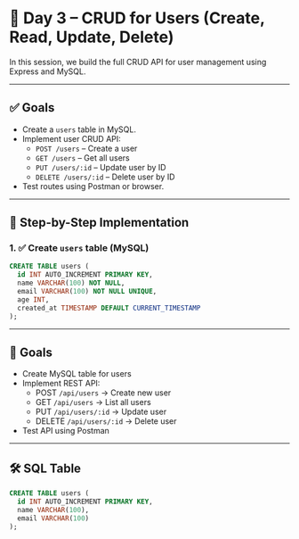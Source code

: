 # 📘 Day 3 – CRUD for Users (Create, Read, Update, Delete)

In this session, we build the full CRUD API for user management using Express and MySQL.

---

## ✅ Goals

- Create a `users` table in MySQL.
- Implement user CRUD API:
  - `POST /users` – Create a user
  - `GET /users` – Get all users
  - `PUT /users/:id` – Update user by ID
  - `DELETE /users/:id` – Delete user by ID
- Test routes using Postman or browser.

---

## 🧱 Step-by-Step Implementation

### 1. ✅ Create `users` table (MySQL)

```sql
CREATE TABLE users (
  id INT AUTO_INCREMENT PRIMARY KEY,
  name VARCHAR(100) NOT NULL,
  email VARCHAR(100) NOT NULL UNIQUE,
  age INT,
  created_at TIMESTAMP DEFAULT CURRENT_TIMESTAMP
);
```

---

## 🎯 Goals

- Create MySQL table for users
- Implement REST API:
  - POST `/api/users` → Create new user
  - GET `/api/users` → List all users
  - PUT `/api/users/:id` → Update user
  - DELETE `/api/users/:id` → Delete user
- Test API using Postman

---

## 🛠 SQL Table

```sql
CREATE TABLE users (
  id INT AUTO_INCREMENT PRIMARY KEY,
  name VARCHAR(100),
  email VARCHAR(100)
);
```
